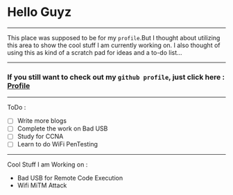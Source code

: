 # Hello Guyz

---

This place was supposed to be for my `profile`.But I thought about utilizing this area to show the cool stuff I am currently working on. I also thought of using this as kind of a scratch pad for ideas and a to-do list...

---

### If you still want to check out my `github profile`, just click here : [**Profile**](https://github.com/ParadoxPD/ParadoxPD/blob/master/profile.md)

---

ToDo :

- [ ] Write more blogs
- [ ] Complete the work on Bad USB
- [ ] Study for CCNA
- [ ] Learn to do WiFi PenTesting

---

Cool Stuff I am Working on :

- Bad USB for Remote Code Execution
- Wifi MiTM Attack
  
